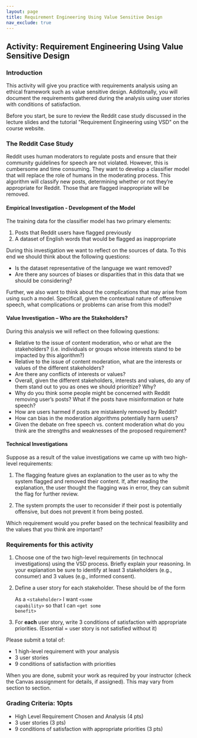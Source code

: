 ```yaml
---
layout: page
title: Requirement Engineering Using Value Sensitive Design
nav_exclude: true
---
```

## Activity: Requirement Engineering Using Value Sensitive Design

### Introduction

This activity will give you practice with requirements analysis using an ethical framework such as value sensitive design. Additonally, you will document the requirements gathered during the analysis using user stories with conditions of satisfaction. 

Before you start, be sure to review the Reddit case study discussed in the lecture slides and the tutorial "Requirement Engineering using VSD" on the course website.

### The Reddit Case Study

Reddit uses human moderators to regulate posts and ensure that their community guidelines for speech are not violated. However, this is cumbersome and time consuming. They want to develop a classifier model that will replace the role of humans in the moderating process. This algorithm will classify new posts, determining whether or not they’re appropriate for Reddit. Those that are flagged inappropriate will be removed.

#### Empirical Investigation - Development of the Model 

The training data for the classifier model has two primary elements:

1. Posts that Reddit users have flagged previously
2. A dataset of English words that would be flagged as inappropriate

During this investigation we want to reflect on the sources of data. To this end we should think about the following questions:

- Is the dataset representative of the language we want removed?
- Are there any sources of biases or disparities that in this data that we should be considering?

Further, we also want to think about the complications that may arise from using such a model. Specificall, given the contextual nature of offensive speech, what complications or problems can arise from this model?

#### Value Investigation – Who are the Stakeholders? 

During this analysis we will reflect on thee following questions:

- Relative to the issue of content moderation, who or what are the stakeholders? (i.e. individuals or groups whose interests stand to be impacted by this algorithm?)
- Relative to the issue of content moderation, what are the interests or values of the different stakeholders?
- Are there any conflicts of interests or values?
- Overall, given the different stakeholders, interests and values, do any of them stand out to you as ones we should prioritize? Why?
- Why do you think some people might be concerned with Reddit removing user’s posts? What if the posts have misinformation or hate speech?
- How are users harmed if posts are mistakenly removed by Reddit?
- How can bias in the moderation algorithms potentially harm users?
- Given the debate on free speech vs. content moderation what do you think are the strengths and weaknesses of the proposed requirement?

#### Technical Investigations

Suppose as a result of the value investigations we came up with two high-level requirements:

1. The flagging feature gives an explanation to the user as to why the system flagged and removed their content. If, after reading the explanation, the user thought the flagging was in error, they can submit the flag for further review. 

2. The system prompts the user to reconsider if their post is potentially offensive, but does not prevent it from being posted.

Which requirement would you prefer based on the technical feasibility and the values that you think are important?


### Requirements for this activity

1. Choose one of the two high-level requirements (in technocal investigations) using the VSD process. Briefly explain your reasoning. In your explanation be sure to identify at least 3 stakeholders (e.g., consumer) and 3 values (e.g., informed consent).
   
2. Define a user story for each stakeholder.  These should be of the form
   
    As a <code>&lt;stakeholder&gt;</code> I want <code>&lt;some capability&gt;</code> so that I can <code>&lt;get some benefit&gt;</code>

3. For **each** user story, write 3 conditions of satisfaction with appropriate priorities. (Essential = user story is not satisfied without it)

Please submit a total of:

* 1 high-level requirement with your analysis
* 3 user stories
* 9 conditions of satisfaction with priorities

When you are done, submit your work as required by your instructor (check the Canvas asssignment for details, if assigned). This may vary from section to section.

### Grading Criteria: 10pts

* High Level Requirement Chosen and Analysis (4 pts) 
* 3 user stories (3 pts) 
* 9 conditions of satisfaction with appropriate priorities (3 pts)